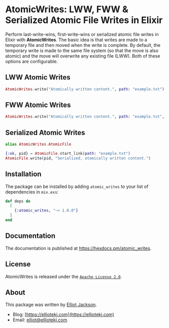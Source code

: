 # AtomicWrites: LWW, FWW & Serialized Atomic File Writes in Elixir

Perform last-write-wins, first-write-wins or serialized atomic file writes in
Elixir with **AtomicWrites**. The basic idea is that writes are made to a
temporary file and then moved when the write is complete. By default, the
temporary write is made to the same file system (so that the move is also
atomic) and the move will overwrite any existing file (LWW). Both of these
options are configurable.

## LWW Atomic Writes

```elixir
AtomicWrites.write("Atomically written content.", path: "example.txt")
```

## FWW Atomic Writes

```elixir
AtomicWrites.write("Atomically written content.", path: "example.txt", overwrite?: false)
```

## Serialized Atomic Writes

``` elixir
alias AtomicWrites.AtomicFile

{:ok, pid} = AtomicFile.start_link(path: "example.txt")
AtomicFile.write(pid, "Serialized, atomically written content.")
```

## Installation

The package can be installed by adding `atomic_writes` to your list of
dependencies in `mix.exs`:

```elixir
def deps do
  [
    {:atomic_writes, "~> 1.0.0"}
  ]
end
```

## Documentation

The documentation is published at <https://hexdocs.pm/atomic_writes>.

## License

AtomicWrites is released under the [`Apache License
2.0`](https://github.com/elliotekj/atomic_writes/blob/main/LICENSE).

## About

This package was written by [Elliot Jackson](https://elliotekj.com).

- Blog: [https://elliotekj.com](https://elliotekj.com)
- Email: elliot@elliotekj.com
